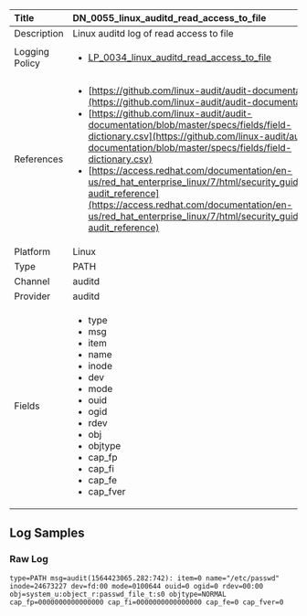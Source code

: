 | Title             | DN_0055_linux_auditd_read_access_to_file                                                                                                      |
|:------------------|:-----------------------------------------------------------------------------------------------------------------|
| Description       | Linux auditd log of read access to file                                                                                                |
| Logging Policy    | <ul><li>[LP_0034_linux_auditd_read_access_to_file](../Logging_Policies/LP_0034_linux_auditd_read_access_to_file.md)</li></ul> | 
| References     		| <ul><li>[https://github.com/linux-audit/audit-documentation](https://github.com/linux-audit/audit-documentation)</li><li>[https://github.com/linux-audit/audit-documentation/blob/master/specs/fields/field-dictionary.csv](https://github.com/linux-audit/audit-documentation/blob/master/specs/fields/field-dictionary.csv)</li><li>[https://access.redhat.com/documentation/en-us/red_hat_enterprise_linux/7/html/security_guide/app-audit_reference](https://access.redhat.com/documentation/en-us/red_hat_enterprise_linux/7/html/security_guide/app-audit_reference)</li></ul>                                  |
| Platform       		| Linux   |
| Type           		| PATH 		| 
| Channel        		| auditd    |
| Provider       		| auditd   |
| Fields         		| <ul><li>type</li><li>msg</li><li>item</li><li>name</li><li>inode</li><li>dev</li><li>mode</li><li>ouid</li><li>ogid</li><li>rdev</li><li>obj</li><li>objtype</li><li>cap_fp</li><li>cap_fi</li><li>cap_fe</li><li>cap_fver</li></ul>                                               |


## Log Samples

### Raw Log

```
type=PATH msg=audit(1564423065.282:742): item=0 name="/etc/passwd" inode=24673227 dev=fd:00 mode=0100644 ouid=0 ogid=0 rdev=00:00 obj=system_u:object_r:passwd_file_t:s0 objtype=NORMAL cap_fp=0000000000000000 cap_fi=0000000000000000 cap_fe=0 cap_fver=0

```




